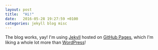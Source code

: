 ```yaml
---
layout: post
title:  "Hi!"
date:   2016-05-28 19:27:59 +0100
categories: jekyll blog misc
---
```

The blog works, yay! I'm using [Jekyll][jekyll-home] hosted on [GitHub Pages][github-pages], which I'm liking a whole lot more than [WordPress][wordpress-home]!

[jekyll-home]: http://jekyllrb.com/
[github-pages]: https://github.com/pages/
[wordpress-home]: https://wordpress.com/
